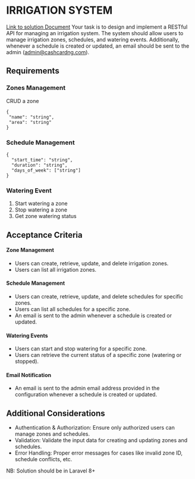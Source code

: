 # IRRIGATION SYSTEM
[Link to solution Document](/Document.md)
Your task is to design and implement a RESTful API for managing an irrigation system. The system should allow users to manage irrigation zones, schedules, and watering events. Additionally, whenever a schedule is created or updated, an email should be sent to the admin (admin@cashcardng.com).

## Requirements

### Zones Management
CRUD a zone
   ```
   {
    "name": "string",
    "area": "string"
   }
   ```
### Schedule Management 
```
{
  "start_time": "string",
  "duration": "string",
  "days_of_week": ["string"]
}
```

### Watering Event 
1. Start watering a zone
2. Stop watering a zone
3. Get zone watering status

## Acceptance Criteria
#### Zone Management

- Users can create, retrieve, update, and delete irrigation zones.
- Users can list all irrigation zones.
#### Schedule Management

- Users can create, retrieve, update, and delete schedules for specific zones.
- Users can list all schedules for a specific zone.
- An email is sent to the admin whenever a schedule is created or updated.

#### Watering Events

- Users can start and stop watering for a specific zone.
- Users can retrieve the current status of a specific zone (watering or stopped).

#### Email Notification

- An email is sent to the admin email address provided in the configuration whenever a schedule is created or updated.

## Additional Considerations
- Authentication & Authorization: Ensure only authorized users can manage zones and schedules.
- Validation: Validate the input data for creating and updating zones and schedules.
- Error Handling: Proper error messages for cases like invalid zone ID, schedule conflicts, etc.

NB: Solution should be in Laravel 8+
